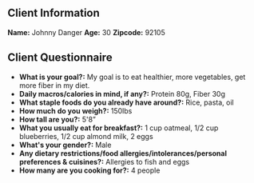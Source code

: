 ## Client Information
**Name:** Johnny Danger
**Age:** 30
**Zipcode:** 92105

## Client Questionnaire
- **What is your goal?:** My goal is to eat healthier, more vegetables, get more fiber in my diet.
- **Daily macros/calories in mind, if any?:** Protein 80g, Fiber 30g
- **What staple foods do you already have around?:** Rice, pasta, oil
- **How much do you weigh?:** 150lbs
- **How tall are you?:** 5'8”
- **What you usually eat for breakfast?:** 1 cup oatmeal, 1/2 cup blueberries, 1/2 cup almond milk, 2 eggs
- **What's your gender?:** Male
- **Any dietary restrictions/food allergies/intolerances/personal preferences & cuisines?:** Allergies to fish and eggs
- **How many are you cooking for?:** 4 people